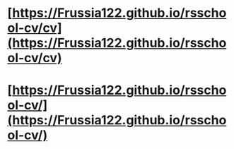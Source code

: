 
# [https://Frussia122.github.io/rsschool-cv/cv](https://Frussia122.github.io/rsschool-cv/cv)
# [https://Frussia122.github.io/rsschool-cv/](https://Frussia122.github.io/rsschool-cv/)
